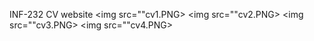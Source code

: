 INF-232
CV website
<img src=""cv1.PNG></img>
<img src=""cv2.PNG></img>
<img src=""cv3.PNG></img>
<img src=""cv4.PNG></img>
